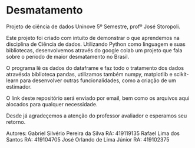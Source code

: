 # Desmatamento
<p>Projeto de ciência de dados Uninove 5º Semestre, profº José Storopoli.</p>
<p>Este projeto foi criado com intuito de demonstrar o que aprendemos na disciplina de Ciência de dados. Utilizando Python como linguagem e suas bibliotecas, desenvolvemos através do google colab um projeto que fala sobre o período de maior desmatamento no Brasil.</p>
<p>O programa lê os dados do dataframe e faz todo o tratamento dos dados atravésda biblioteca pandas, utilizamos também numpy, matplotlib e scikit-learn para desenvolver outras funcionalidades, como a criação de um estimador.</p>
<p>O link deste repositório será enviado por email, bem como os arquivos aqui alocados para qualquer necessidade.</p>
<p>Desde já agradeçemos a atenção do professor avaliador e esperamos seu retorno.</p>
Autores:
Gabriel Silvério Pereira da Silva
RA: 419119135
Rafael Lima dos Santos
RA: 419104705
José Orlando de Lima Júnior
RA: 419102375
